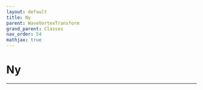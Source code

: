 ```yaml
---
layout: default
title: Ny
parent: WaveVortexTransform
grand_parent: Classes
nav_order: 54
mathjax: true
---
```


#  Ny




---

